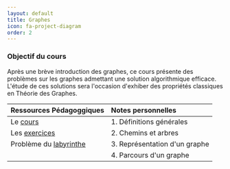 ```yaml
---
layout: default
title: Graphes
icon: fa-project-diagram
order: 2 
---
```


### Objectif du cours
Après une brève introduction des graphes, ce cours présente des problèmes sur
les graphes admettant une solution algorithmique efficace. L'étude de ces
solutions sera l'occasion d'exhiber des propriétés classiques en Théorie des
Graphes.


 | Ressources Pédagoggiques | Notes personnelles            |
 | :---                     | :---                          |
 | Le [cours]               | 1. Définitions générales      |
 | Les [exercices]          | 2. Chemins et arbres          |
 | Problème du [labyrinthe] | 3. Représentation d'un graphe |
 |                          | 4. Parcours d'un graphe       |

[cours]:https://moodle.bordeaux-inp.fr/pluginfile.php/51350/mod_resource/content/1/cours-graphe.pdf
[exercices]:https://moodle.bordeaux-inp.fr/pluginfile.php/51351/mod_resource/content/3/TDgraphe2012.pdf
[labyrinthe]:/assets/md/graph/graph_seance2403
